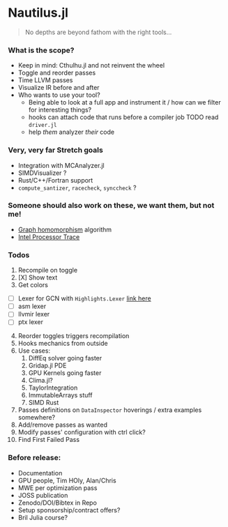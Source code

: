 # Nautilus.jl

> No depths are beyond fathom with the right tools...

### What is the scope?

- Keep in mind: Cthulhu.jl and not reinvent the wheel
- Toggle and reorder passes
- Time LLVM passes
- Visualize IR before and after 
- Who wants to use your tool?
  - Being able to look at a full app and instrument it / how can we filter for interesting things?
  - hooks can attach code that runs before a compiler job TODO read `driver.jl`
  - help *them* analyzer *their* code

### Very, very far Stretch goals
- Integration with MCAnalyzer.jl
- SIMDVisualizer ?
- Rust/C++/Fortran support
- `compute_santizer`, `racecheck`, `synccheck` ?

###  Someone should also work on these, we want them, but not me!
- [Graph homomorphism](https://twitter.com/ChrisGSeaton/status/1486433894354272263?t=i6i8je_X5ZowRzrZWfhX5g&s=19) algorithm
- [Intel Processor Trace](https://blog.janestreet.com/magic-trace/)


### Todos
1. Recompile on toggle
2. [X] Show text
3. Get colors
- [ ] Lexer for GCN with `Highlights.Lexer` [link here](https://juliadocs.github.io/Highlights.jl/stable/man/lexer/#Lexer-Guide-1)
- [ ] asm lexer
- [ ] llvmir lexer
- [ ] ptx lexer
4. Reorder toggles triggers recompilation
5. Hooks mechanics from outside
6. Use cases:
   1. DiffEq solver going faster
   2. Gridap.jl PDE 
   3. GPU Kernels going faster
   4. Clima.jl?
   5. TaylorIntegration
   6. ImmutableArrays stuff
   7. SIMD Rust
7. Passes definitions on `DataInspector` hoverings / extra examples somewhere?
8. Add/remove passes as wanted
9. Modify passes' configuration with ctrl click?
10. Find First Failed Pass

### Before release:
- Documentation
- GPU people, Tim HOly, Alan/Chris
- MWE per optimization pass
- JOSS publication 
- Zenodo/DOI/Bibtex in Repo
- Setup sponsorship/contract offers?
- Bril Julia course?
